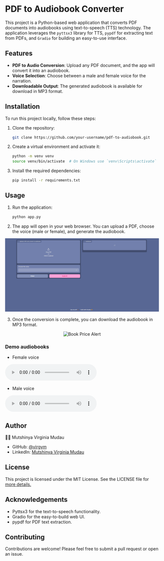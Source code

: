 # PDF to Audiobook Converter

This project is a Python-based web application that converts PDF documents into audiobooks using text-to-speech (TTS) technology. The application leverages the `pyttsx3` library for TTS, `pypdf` for extracting text from PDFs, and `Gradio` for building an easy-to-use interface.

## Features

- **PDF to Audio Conversion**: Upload any PDF document, and the app will convert it into an audiobook.
- **Voice Selection**: Choose between a male and female voice for the narration.
- **Downloadable Output**: The generated audiobook is available for download in MP3 format.

## Installation

To run this project locally, follow these steps:

1. Clone the repository:

   ```bash
   git clone https://github.com/your-username/pdf-to-audiobook.git
   ```
   
2. Create a virtual environment and activate it:
    ```bash
    python -m venv venv
    source venv/bin/activate  # On Windows use `venv\Scripts\activate`
    ```

3. Install the required dependencies:
    ```bash
    pip install -r requirements.txt
    ```

## Usage
1. Run the application:
    ```bash
    python app.py
    ```
2. The app will open in your web browser. You can upload a PDF, choose the voice (male or female), and generate the audiobook.
<p align='center'>
  <img src='/UI.PNG' alt='Book Price Alert'/>
</p>

3. Once the conversion is complete, you can download the audiobook in MP3 format.
<p align='center'>
  <img src='/Capture_UI.PNG' alt='Book Price Alert'/>
</p>

### Demo audiobooks
- Female voice
<audio controls>
  <source src="audiobook_female.mp3" type="audio/mpeg">
  Your browser does not support the audio audio.
</audio>

- Male voice
<audio controls>
  <source src="audiobook_male.mp3" type="audio/mpeg">
  Your browser does not support the audio audio.
</audio>

## Author
👩‍💻 Mutshinya Virginia Mudau

- GitHub: <a href='https://github.com/virgym' target='_blank'>@virgym</a>
- LinkedIn: <a href='https://www.linkedin.com/in/mutshinya-virginia-mudau-168a891b9/' target='_blank'>Mutshinya Virginia Mudau</a>

## License
<p>This project is licensed under the MIT License. See the LICENSE file for <a href 'LICENSE'> more details.</a></p>

## Acknowledgements
- Pyttsx3 for the text-to-speech functionality.
- Gradio for the easy-to-build web UI.
- pypdf for PDF text extraction.

## Contributing
Contributions are welcome! Please feel free to submit a pull request or open an issue.